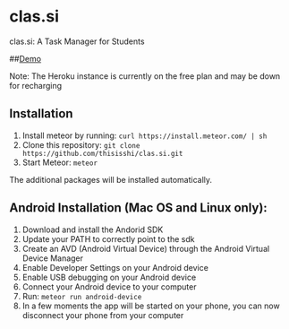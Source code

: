 # clas.si
clas.si: A Task Manager for Students

##[Demo](http://classi-heroku.herokuapp.com)

Note: The Heroku instance is currently on the free plan and may be down for recharging

## Installation
1. Install meteor by running: `curl https://install.meteor.com/ | sh`
2. Clone this repository: `git clone https://github.com/thisisshi/clas.si.git`
3. Start Meteor: `meteor`

The additional packages will be installed automatically.

## Android Installation (Mac OS and Linux only):

1. Download and install the Andorid SDK
2. Update your PATH to correctly point to the sdk
3. Create an AVD (Android Virtual Device) through the Android Virtual Device Manager
4. Enable Developer Settings on your Android device
5. Enable USB debugging on your Android device
6. Connect your Android device to your computer
7. Run: `meteor run android-device`
8. In a few moments the app will be started on your phone, you can now disconnect your phone from your computer
